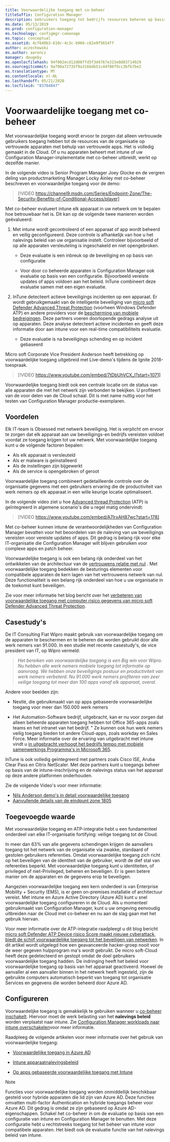 ```yaml
---
title: Voorwaardelijke toegang met co-beheer
titleSuffix: Configuration Manager
description: Gebruikers toegang tot bedrijfs resources beheren op basis van nalevings regels van intune
ms.date: 05/13/2019
ms.prod: configuration-manager
ms.technology: configmgr-comanage
ms.topic: conceptual
ms.assetid: 4cf640b3-610c-4c3c-b966-c62e9f5654ff
author: aczechowski
ms.author: aaroncz
manager: dougeby
ms.openlocfilehash: 94f002ecd12d08ffd5f3d4767e315e0d83714929
ms.sourcegitcommit: 9a700a72735f9a316bdb51c44f86f9cc3bfb7be2
ms.translationtype: MT
ms.contentlocale: nl-NL
ms.lasthandoff: 05/21/2020
ms.locfileid: "83764047"
---
```

# <a name="conditional-access-with-co-management"></a>Voorwaardelijke toegang met co-beheer

Met voorwaardelijke toegang wordt ervoor te zorgen dat alleen vertrouwde gebruikers toegang hebben tot de resources van de organisatie op vertrouwde apparaten met behulp van vertrouwde apps. Het is volledig gemaakt in de Cloud. Of u nu apparaten beheert met intune of uw Configuration Manager-implementatie met co-beheer uitbreidt, werkt op dezelfde manier.

In de volgende video is Senior Program Manager Joey Glocke en de vergren deling van productmarketing Manager Locky Ainley met co-beheer beschreven en voorwaardelijke toegang voor de demo:

> [!VIDEO https://channel9.msdn.com/Series/Endpoint-Zone/The-Security-Benefits-of-Conditional-Access/player]

Met co-beheer evalueert intune elk apparaat in uw netwerk om te bepalen hoe betrouwbaar het is. Dit kan op de volgende twee manieren worden geëvalueerd:

1. Met intune wordt gecontroleerd of een apparaat of app wordt beheerd en veilig geconfigureerd. Deze controle is afhankelijk van hoe u het nalevings beleid van uw organisatie instelt. Controleer bijvoorbeeld of op alle apparaten versleuteling is ingeschakeld en niet opengebroken.  

    - Deze evaluatie is een inbreuk op de beveiliging en op basis van configuratie  

    - Voor door co beheerde apparaten is Configuration Manager ook evaluatie op basis van een configuratie. Bijvoorbeeld vereiste updates of apps voldoen aan het beleid. InTune combineert deze evaluatie samen met een eigen evaluatie.  

2. InTune detecteert actieve beveiligings incidenten op een apparaat. Er wordt gebruikgemaakt van de intelligente beveiliging van [micro soft Defender Advanced Threat Protection](/windows/security/threat-protection/microsoft-defender-atp/microsoft-defender-advanced-threat-protection) (voorheen Windows Defender ATP) en andere providers voor de [bescherming van mobiele bedreigingen](https://www.lookout.com/about/partners/microsoft). Deze partners voeren doorlopende gedrags analyse uit op apparaten. Deze analyse detecteert actieve incidenten en geeft deze informatie door aan intune voor een real-time compatibiliteits evaluatie.  

    - Deze evaluatie is na beveiligings schending en op incident gebaseerd  

Micro soft Corporate Vice President Anderson heeft betrekking op voorwaardelijke toegang uitgebreid met Live-demo's tijdens de Ignite 2018-toespraak. 

> [!VIDEO https://www.youtube.com/embed/7tDbUhVCX_I?start=1071]

Voorwaardelijke toegang biedt ook een centrale locatie om de status van alle apparaten die met het netwerk zijn verbonden te bekijken. U profiteert van de voor delen van de Cloud schaal. Dit is met name nuttig voor het testen van Configuration Manager productie-exemplaren.


## <a name="benefits"></a>Voordelen

Elk IT-team is Obsessed met netwerk beveiliging. Het is verplicht om ervoor te zorgen dat elk apparaat aan uw beveiligings-en bedrijfs vereisten voldoet voordat ze toegang krijgen tot uw netwerk. Met voorwaardelijke toegang kunt u de volgende factoren bepalen: 
- Als elk apparaat is versleuteld  
- Als er malware is geïnstalleerd  
- Als de instellingen zijn bijgewerkt  
- Als de service is opengebroken of geroot  

Voorwaardelijke toegang combineert gedetailleerde controle over de organisatie gegevens met een gebruikers ervaring die de productiviteit van werk nemers op elk apparaat in een wille keurige locatie optimaliseert.

In de volgende video ziet u hoe [Advanced thread Protection](https://www.microsoft.com/windowsforbusiness/windows-atp) (ATP) is geïntegreerd in algemene scenario's die u regel matig ondervindt:

> [!VIDEO https://www.youtube.com/embed/A7IrxAH87wc?start=178]

Met co-beheer kunnen intune de verantwoordelijkheden van Configuration Manager bevatten voor het beoordelen van de naleving van uw beveiligings vereisten voor vereiste updates of apps. Dit gedrag is belang rijk voor elke IT-organisatie die Configuration Manager wilt blijven gebruiken voor complexe apps en patch beheer.

Voorwaardelijke toegang is ook een belang rijk onderdeel van het ontwikkelen van de architectuur van de [vertrouwens relatie met nul](https://cloudblogs.microsoft.com/microsoftsecure/2018/06/14/building-zero-trust-networks-with-microsoft-365/) . Met voorwaardelijke toegang bedekken de besturings elementen voor compatibele apparaten de kern lagen van het vertrouwens netwerk van nul. Deze functionaliteit is een belang rijk onderdeel van hoe u uw organisatie in de toekomst kunt beveiligen.

Zie voor meer informatie het blog bericht over het [verbeteren van voorwaardelijke toegang met computer risico gegevens van micro soft Defender Advanced Threat Protection](https://techcommunity.microsoft.com/t5/Enterprise-Mobility-Security/Enhancing-conditional-access-with-machine-risk-data-from-Windows/ba-p/250559).



## <a name="case-studies"></a>Casestudy's

De IT Consulting Fiat Wipro maakt gebruik van voorwaardelijke toegang om de apparaten te beschermen en te beheren die worden gebruikt door alle werk nemers van 91.000. In een studie met recente casestudy's, de vice president van IT, op Wipro vermeld:

> *Het bereiken van voorwaardelijke toegang is een Big win voor Wipro. Nu hebben alle werk nemers mobiele toegang tot informatie op aanvraag.* 
>  *We hebben onze beveiligings postuur en productiviteit van werk nemers verbeterd. Nu 91.000 werk nemers profiteren van zeer veilige toegang tot meer dan 100 apps vanaf elk apparaat, overal.*

<!-- waiting for the case study to be public
For more information, see [Wipro drives mobile productivity with Microsoft cloud security tools to improve customer engagements](https://customers.microsoft.com/story/446f72f9-2f50-4697-b688-6d279786e010)
-->

Andere voor beelden zijn: 

- Nestlé, die gebruikmaakt van op apps gebaseerde voorwaardelijke toegang voor meer dan 150.000 werk nemers  

- Het Automation-Software bedrijf, uitgebracht, kan er nu voor zorgen dat alleen beheerde apparaten toegang hebben tot Office 365-apps zoals teams en het intranet van het bedrijf. " Ze kunnen ook hun werk nemers veilig toegang bieden tot andere Cloud-apps, zoals workday en Sales Force. Meer informatie over de ervaring van uitgebracht met intune vindt u [in uitgebracht verhoogt het bedrijfs tempo met mobiele samenwerkings Programma's in Microsoft 365](https://customers.microsoft.com/story/cadence-partner-professional-services-microsoft-365).

InTune is ook volledig geïntegreerd met partners zoals Cisco ISE, Aruba Clear Pass en Citrix NetScaler. Met deze partners kunt u toegangs beheer op basis van de intune-inschrijving en de nalevings status van het apparaat op deze andere platformen onderhouden.

Zie de volgende Video's voor meer informatie:
- [Nils Anderson demo's in detail voorwaardelijke toegang](https://youtu.be/8321obNofgM?t=547)  
- [Aanvullende details van de eindpunt zone 1805](https://youtu.be/f-ILlEuBFZg?t=196)  


## <a name="value-proposition"></a>Toegevoegde waarde

Met voorwaardelijke toegang en ATP-integratie hebt u een fundamenteel onderdeel van elke IT-organisatie fortifying: veilige toegang tot de Cloud.

In meer dan 63% van alle gegevens schendingen krijgen de aanvallers toegang tot het netwerk van de organisatie via zwakke, standaard of gestolen gebruikers referenties. Omdat voorwaardelijke toegang zich richt op het beveiligen van de identiteit van de gebruiker, wordt de dief stal van referenties beperkt. Met voorwaardelijke toegang kunt u identiteiten, of privileged of niet-Privileged, beheren en beveiligen. Er is geen betere manier om de apparaten en de gegevens erop te beveiligen.

Aangezien voorwaardelijke toegang een kern onderdeel is van Enterprise Mobility + Security (EMS), is er geen on-premises installatie of architectuur vereist. Met intune en Azure Active Directory (Azure AD) kunt u snel voorwaardelijke toegang configureren in de Cloud. Als u momenteel gebruikmaakt van Configuration Manager, kunt u uw omgeving eenvoudig uitbreiden naar de Cloud met co-beheer en nu aan de slag gaan met het gebruik hiervan.

Voor meer informatie over de ATP-integratie raadpleegt u dit blog bericht [micro soft Defender ATP Device risico Score maakt nieuwe cyberattack, biedt de schijf voorwaardelijke toegang tot het beveiligen van netwerken](https://cloudblogs.microsoft.com/microsoftsecure/2018/11/28/windows-defender-atp-device-risk-score-exposes-new-cyberattack-drives-conditional-access-to-protect-networks/). In dit artikel wordt uitgelegd hoe een geavanceerde hacker-groep nooit voor de weer gegeven hulpprogram ma's wordt gebruikt. De micro soft-Cloud heeft deze gedetecteerd en gestopt omdat de doel gebruikers voorwaardelijke toegang hadden. De indringing heeft het beleid voor voorwaardelijke toegang op basis van het apparaat geactiveerd. Hoewel de aanvaller al een aanvaller binnen in het netwerk heeft ingesteld, zijn de gebruikte computers automatisch beperkt van toegang tot organisatie Services en gegevens die worden beheerd door Azure AD.



## <a name="configure"></a>Configureren

Voorwaardelijke toegang is gemakkelijk te gebruiken wanneer u [co-beheer inschakelt](how-to-enable.md). Hiervoor moet de werk belasting van het **nalevings beleid** worden verplaatst naar intune. Zie [Configuration Manager workloads naar intune overschakelen](how-to-switch-workloads.md)voor meer informatie. 

Raadpleeg de volgende artikelen voor meer informatie over het gebruik van voorwaardelijke toegang: 

- [Voorwaardelijke toegang in Azure AD](https://docs.microsoft.com/azure/active-directory/conditional-access/overview)  

- [Intune apparaatnalevingsbeleid](https://docs.microsoft.com/intune/device-compliance)  

- [Op apps gebaseerde voorwaardelijke toegang met Intune](https://docs.microsoft.com/intune/app-based-conditional-access-intune)  

> [!Note]  
> Functies voor voorwaardelijke toegang worden onmiddellijk beschikbaar gesteld voor hybride apparaten die lid zijn van Azure AD. Deze functies omvatten multi-factor Authentication en hybride toegangs beheer voor Azure AD. Dit gedrag is omdat ze zijn gebaseerd op Azure AD-eigenschappen. Schakel het co-beheer in om de evaluatie op basis van een configuratie van intune en Configuration Manager te benutten. Met deze configuratie hebt u rechtstreeks toegang tot het beheer van intune voor compatibele apparaten. Het biedt ook de evaluatie functie van het nalevings beleid van intune.  

